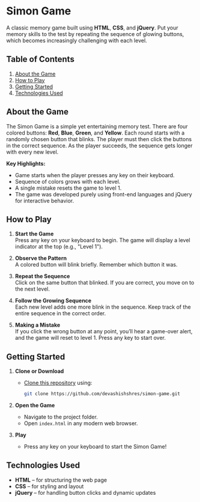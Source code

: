 # Simon Game

A classic memory game built using **HTML**, **CSS**, and **jQuery**. Put your memory skills to the test by repeating the sequence of glowing buttons, which becomes increasingly challenging with each level.

## Table of Contents
1. [About the Game](#about-the-game)  
2. [How to Play](#how-to-play)  
3. [Getting Started](#getting-started)  
4. [Technologies Used](#technologies-used)  

## About the Game
The Simon Game is a simple yet entertaining memory test. There are four colored buttons: **Red**, **Blue**, **Green**, and **Yellow**. Each round starts with a randomly chosen button that blinks. The player must then click the buttons in the correct sequence. As the player succeeds, the sequence gets longer with every new level.

**Key Highlights:**
- Game starts when the player presses any key on their keyboard.
- Sequence of colors grows with each level.
- A single mistake resets the game to level 1.
- The game was developed purely using front-end languages and jQuery for interactive behavior.

## How to Play
1. **Start the Game**  
   Press any key on your keyboard to begin. The game will display a level indicator at the top (e.g., "Level 1").

2. **Observe the Pattern**  
   A colored button will blink briefly. Remember which button it was.

3. **Repeat the Sequence**  
   Click on the same button that blinked. If you are correct, you move on to the next level.

4. **Follow the Growing Sequence**  
   Each new level adds one more blink in the sequence. Keep track of the entire sequence in the correct order.

5. **Making a Mistake**  
   If you click the wrong button at any point, you’ll hear a game-over alert, and the game will reset to level 1. Press any key to start over.

## Getting Started
1. **Clone or Download**  
   - [Clone this repository](https://github.com/devashishshres/simon-game.git) using:  
     ```sh
     git clone https://github.com/devashishshres/simon-game.git
     ```

2. **Open the Game**  
   - Navigate to the project folder.
   - Open `index.html` in any modern web browser.

3. **Play**  
   - Press any key on your keyboard to start the Simon Game!

## Technologies Used
- **HTML** – for structuring the web page  
- **CSS** – for styling and layout  
- **jQuery** – for handling button clicks and dynamic updates

